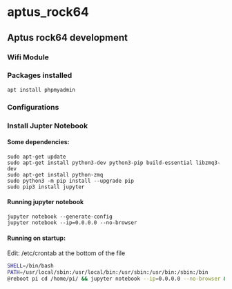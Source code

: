 # aptus_rock64
## Aptus rock64 development

### Wifi Module


### Packages installed
``apt install phpmyadmin``


### Configurations


### Install Jupter Notebook

#### Some dependencies:
```console 
sudo apt-get update
sudo apt-get install python3-dev python3-pip build-essential libzmq3-dev
sudo apt-get install python-zmq
sudo python3 -m pip install --upgrade pip
sudo pip3 install jupyter
```

#### Running jupyter notebook
```console 
jupyter notebook --generate-config
jupyter notebook --ip=0.0.0.0 --no-browser
```

#### Running on startup:
Edit: /etc/crontab at the bottom of the file
```bash
SHELL=/bin/bash
PATH=/usr/local/sbin:/usr/local/bin:/usr/sbin:/usr/bin:/sbin:/bin
@reboot pi cd /home/pi/ && jupyter notebook --ip=0.0.0.0 --no-browser &
```
